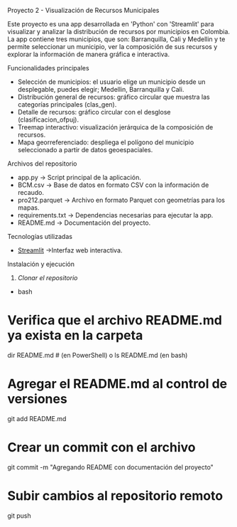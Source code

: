 Proyecto 2 - Visualización de Recursos Municipales

Este proyecto es una app desarrollada en 'Python' con 'Streamlit' para visualizar y analizar la distribución de recursos por municipios en Colombia.  
La app contiene tres municipios, que son: Barranquilla, Cali y Medellin y te permite seleccionar un municipio, ver la composición de sus recursos y explorar la información de manera gráfica e interactiva.

Funcionalidades principales

- Selección de municipios: el usuario elige un municipio desde un desplegable, puedes elegir; Medellin, Barranquilla y Cali.  
- Distribución general de recursos: gráfico circular que muestra las categorías principales (clas_gen).  
- Detalle de recursos: gráfico circular con el desglose (clasificacion_ofpuj).  
- Treemap interactivo: visualización jerárquica de la composición de recursos.  
- Mapa georreferenciado: despliega el polígono del municipio seleccionado a partir de datos geoespaciales.  

Archivos del repositorio

- app.py -> Script principal de la aplicación.  
- BCM.csv -> Base de datos en formato CSV con la información de recaudo.  
- pro212.parquet -> Archivo en formato Parquet con geometrías para los mapas.  
- requirements.txt -> Dependencias necesarias para ejecutar la app.  
- README.md -> Documentación del proyecto.  

Tecnologías utilizadas

- [Streamlit](https://streamlit.io/) ->Interfaz web interactiva.
  
Instalación y ejecución

1. *Clonar el repositorio*
- bash

# Verifica que el archivo README.md ya exista en la carpeta
dir README.md   # (en PowerShell) o ls README.md (en bash)

# Agregar el README.md al control de versiones
git add README.md

# Crear un commit con el archivo
git commit -m "Agregando README con documentación del proyecto"

# Subir cambios al repositorio remoto
git push
